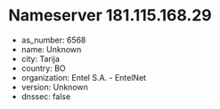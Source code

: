 # Nameserver 181.115.168.29

* as_number: 6568
* name: Unknown
* city: Tarija
* country: BO
* organization: Entel S.A. - EntelNet
* version: Unknown
* dnssec: false
